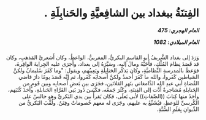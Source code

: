 <h1 dir="rtl">الفِتنَةُ ببغداد بين الشافِعيَّةِ والحَنابِلَةِ .</h1>

<h5 dir="rtl">العام الهجري:  475

العام الميلادي: 1082

</h5>

<p dir="rtl">وَرَدَ إلى بغداد الشَّريفُ أبو القاسمِ البكريُّ، المغربيُّ، الواعظُ، وكان أَشعريَّ المَذهبِ، وكان قد قَصَدَ نِظامَ المُلْكِ، فأَحَبَّهُ ومالَ إليه، وسَيَّرَهُ إلى بغداد، وأَجرَى عليه الجِرايةَ الوافِرةَ، فوَعظَ بالمدرسةِ النِّظاميَّةِ، وكان يَذكُر الحَنابِلَةِ ويَعِيبُهم، ويقول: "وما كَفَرَ سُليمانُ ولكنَّ الشياطين كَفَروا، والله ما كَفَرَ أَحمدُ ولكنَّ أَصحابَه كَفَروا، ثم إنَّه قَصَدَ يومًا دارَ قاضي القُضاةِ أبي عبدِ الله الدَّامغاني بنَهرِ القلائين، فجَرَى بين بَعضِ أَصحابِه وبين قَومٍ من الحَنابلةِ مُشاجرةٌ أَدَّت إلى الفِتنَةِ، وكَثُرَ جَمعُه، فكَبَسَ دُورَ بَنِي الفَرَّاءِ الحَنابلةِ، وأَخذَ كُتُبَهم، وأَخذَ منها كِتابَ ((الصِّفاتِ)) لأبي يَعلَى، فكان يَقرأُ بين يدي البَكريِّ وهو جالسٌ على الكُرسيِّ للوَعظِ، فيُشَنِّعُ به عليهم، وجَرَى له معهم خُصوماتٌ وفِتَنٌ. ولُقِّبَ البَكريُّ من الدِّيوانِ بِعَلَمِ السُّنَّةِ.</p></br>

